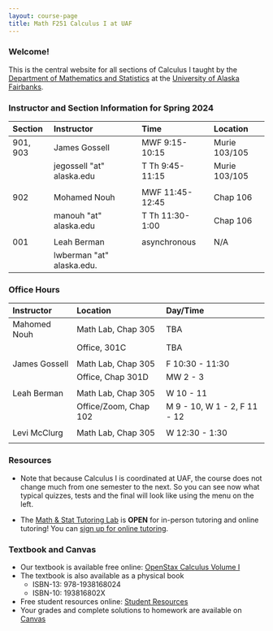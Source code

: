 ```yaml
---
layout: course-page
title: Math F251 Calculus I at UAF
---
```


### Welcome!

This is the central website for all sections of Calculus I 
taught by the [Department of Mathematics and Statistics](http://www.uaf.edu/dms)
at the [University of Alaska Fairbanks](http://www.uaf.edu).

### Instructor and Section Information for Spring 2024

| Section | Instructor                  |    | Time             | Location |
| :-------|:----------------------------|----| :----------------| :--------|
| 901, 903     | James Gossell                |    | MWF 9:15-10:15   | Murie 103/105 |
|         | jegossell "at" alaska.edu   |    | T Th  9:45-11:15 | Murie 103/105 |
||||||
| 902     | Mohamed Nouh                |    | MWF 11:45-12:45  | Chap 106 |
|         | manouh "at" alaska.edu   |    | T Th  11:30-1:00 | Chap 106 |
||||||
| 001     | Leah Berman                |    | asynchronous     | N/A      |
|         | lwberman "at" alaska.edu.   |    |                  |          |

### Office Hours

| Instructor| Location | Day/Time |
| :---------| :------------| :----------|
| Mahomed Nouh | Math Lab, Chap 305 | TBA|
|               | Office, 301C | TBA|
||||
| James Gossell | Math Lab, Chap 305 | F 10:30 - 11:30|
|| Office, Chap 301D| MW 2 - 3|
||||
| Leah Berman | Math Lab, Chap 305 | W 10 - 11|
|| Office/Zoom, Chap 102| M 9 - 10, W 1 - 2, F 11 - 12|
||||
|Levi McClurg | Math Lab, Chap 305 | W 12:30 - 1:30|
|||  |


### Resources

* Note that because Calculus I is coordinated at UAF, the course does not change much from one semester to the next. So you can see now what typical quizzes, tests and the final will look like using the menu on the left.

* The [Math & Stat Tutoring Lab](https://www.uaf.edu/dms/mathlab/index.php) is **OPEN** for in-person tutoring and online tutoring!  You can [sign up for online tutoring](https://fairbanks.go-redrock.com/).

### Textbook and Canvas

- Our textbook is available free online: [OpenStax Calculus Volume I](https://openstax.org/details/books/calculus-volume-1)
- The textbook is also available as a physical book
    - ISBN-13: 978-1938168024
    - ISBN-10: 193816802X
- Free student resources online: [Student Resources](https://openstax.org/details/books/calculus-volume-1?Student%20resources)
- Your grades and complete solutions to homework are available on [Canvas](https://www.uaf.edu/uaf/current/canvas.php)
